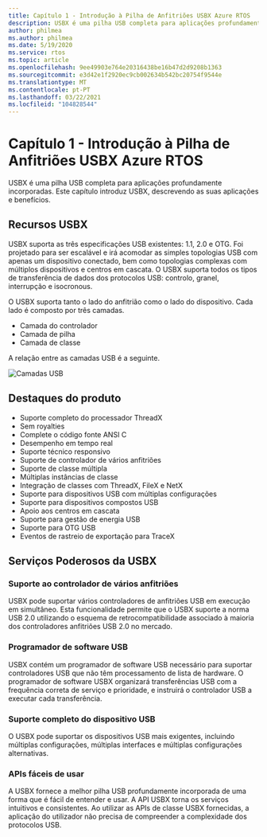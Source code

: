 ```yaml
---
title: Capítulo 1 - Introdução à Pilha de Anfitriões USBX Azure RTOS
description: USBX é uma pilha USB completa para aplicações profundamente incorporadas. Este capítulo introduz USBX, descrevendo as suas aplicações e benefícios.
author: philmea
ms.author: philmea
ms.date: 5/19/2020
ms.service: rtos
ms.topic: article
ms.openlocfilehash: 9ee49903e764e20316438be16b47d2d9208b1363
ms.sourcegitcommit: e3d42e1f2920ec9cb002634b542bc20754f9544e
ms.translationtype: MT
ms.contentlocale: pt-PT
ms.lasthandoff: 03/22/2021
ms.locfileid: "104828544"
---
```

# <a name="chapter-1---introduction-to-azure-rtos-usbx-host-stack"></a>Capítulo 1 - Introdução à Pilha de Anfitriões USBX Azure RTOS

USBX é uma pilha USB completa para aplicações profundamente incorporadas. Este capítulo introduz USBX, descrevendo as suas aplicações e benefícios.

## <a name="usbx-features"></a>Recursos USBX

USBX suporta as três especificações USB existentes: 1.1, 2.0 e OTG. Foi projetado para ser escalável e irá acomodar as simples topologias USB com apenas um dispositivo conectado, bem como topologias complexas com múltiplos dispositivos e centros em cascata. O USBX suporta todos os tipos de transferência de dados dos protocolos USB: controlo, granel, interrupção e isocronous.

O USBX suporta tanto o lado do anfitrião como o lado do dispositivo. Cada lado é composto por três camadas.

- Camada do controlador
- Camada de pilha
- Camada de classe

A relação entre as camadas USB é a seguinte.

![Camadas USB](./media/usbx-device-stack/usb-layers.png)

## <a name="product-highlights"></a>Destaques do produto

- Suporte completo do processador ThreadX
- Sem royalties
- Complete o código fonte ANSI C
- Desempenho em tempo real
- Suporte técnico responsivo
- Suporte de controlador de vários anfitriões
- Suporte de classe múltipla
- Múltiplas instâncias de classe
- Integração de classes com ThreadX, FileX e NetX
- Suporte para dispositivos USB com múltiplas configurações
- Suporte para dispositivos compostos USB
- Apoio aos centros em cascata
- Suporte para gestão de energia USB
- Suporte para OTG USB
- Eventos de rastreio de exportação para TraceX

## <a name="powerful-services-of-usbx"></a>Serviços Poderosos da USBX

### <a name="multiple-host-controller-support"></a>Suporte ao controlador de vários anfitriões

USBX pode suportar vários controladores de anfitriões USB em execução em simultâneo. Esta funcionalidade permite que o USBX suporte a norma USB 2.0 utilizando o esquema de retrocompatibilidade associado à maioria dos controladores anfitriões USB 2.0 no mercado.

### <a name="usb-software-scheduler"></a>Programador de software USB

USBX contém um programador de software USB necessário para suportar controladores USB que não têm processamento de lista de hardware. O programador de software USBX organizará transferências USB com a frequência correta de serviço e prioridade, e instruirá o controlador USB a executar cada transferência.

### <a name="complete-usb-device-framework-support"></a>Suporte completo do dispositivo USB

O USBX pode suportar os dispositivos USB mais exigentes, incluindo múltiplas configurações, múltiplas interfaces e múltiplas configurações alternativas.

### <a name="easy-to-use-apis"></a>APIs fáceis de usar

A USBX fornece a melhor pilha USB profundamente incorporada de uma forma que é fácil de entender e usar. A API USBX torna os serviços intuitivos e consistentes. Ao utilizar as APIs de classe USBX fornecidas, a aplicação do utilizador não precisa de compreender a complexidade dos protocolos USB.
